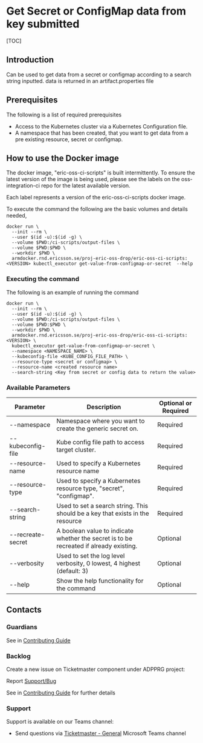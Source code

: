 # Get Secret or ConfigMap data from key submitted

[TOC]

## Introduction
Can be used to get data from a secret or configmap according to a search string inputted. data is returned in an
artifact.properties file

## Prerequisites
The following is a list of required prerequisites
- Access to the Kubernetes cluster via a Kubernetes Configuration file.
- A namespace that has been created, that you want to get data from a pre existing resource, secret or configmap.

## How to use the Docker image
The docker image, "eric-oss-ci-scripts" is built intermittently.
To ensure the latest version of the image is being used, please see the labels on the oss-integration-ci
repo for the latest available version.

Each label represents a version of the eric-oss-ci-scripts docker image.

To execute the command the following are the basic volumes and details needed,
```
docker run \
  --init --rm \
  --user $(id -u):$(id -g) \
  --volume $PWD:/ci-scripts/output-files \
  --volume $PWD:$PWD \
  --workdir $PWD \
  armdocker.rnd.ericsson.se/proj-eric-oss-drop/eric-oss-ci-scripts:<VERSION> kubectl_executor get-value-from-configmap-or-secret  --help
```

### Executing the command
The following is an example of running the command
```
docker run \
  --init --rm \
  --user $(id -u):$(id -g) \
  --volume $PWD:/ci-scripts/output-files \
  --volume $PWD:$PWD \
  --workdir $PWD \
  armdocker.rnd.ericsson.se/proj-eric-oss-drop/eric-oss-ci-scripts:<VERSION> \
  kubectl_executor get-value-from-configmap-or-secret \
  --namespace <NAMESPACE_NAME> \
  --kubeconfig-file <KUBE_CONFIG_FILE_PATH> \
  --resource-type <secret or configmap> \
  --resource-name <created resource name>
  --search-string <Key from secret or config data to return the value>
```

### Available Parameters
| Parameter         | Description                                                                            | Optional or Required |
|-------------------|----------------------------------------------------------------------------------------|----------------------|
| --namespace       | Namespace where you want to create the generic secret on.                              | Required             |
| --kubeconfig-file | Kube config file path to access target cluster.                                        | Required             |
| --resource-name   | Used to specify a Kubernetes resource name                                             | Required             |
| --resource-type   | Used to specify a Kubernetes resource type, "secret", "configmap".                     | Required             |
| --search-string   | Used to set a search string. This should be a key that exists in the resource          | Required             |
| --recreate-secret | A boolean value to indicate whether the secret is to be recreated if already existing. | Optional             |
| --verbosity       | Used to set the log level verbosity, 0 lowest, 4 highest  (default: 3)                 | Optional             |
| --help            | Show the help functionality for the command                                            | Optional             |

## Contacts

### Guardians

See in [Contributing Guide](../../../Contribution_Guide.md)

### Backlog

Create a new issue on Ticketmaster component under ADPPRG project:

Report [Support/Bug](https://jira-oss.seli.wh.rnd.internal.ericsson.com/browse/IDUN-4091)

See in [Contributing Guide](../../../Contribution_Guide.md) for further details

### Support

Support is available on our Teams channel:

- Send questions via
  [Ticketmaster - General](https://teams.microsoft.com/l/channel/19%3a9f5ed758e3a6405daffee42e0284268b%40thread.skype/General?groupId=1483901a-b5c4-445a-b707-aa7a5d0c1b4c&tenantId=92e84ceb-fbfd-47ab-be52-080c6b87953f)
  Microsoft Teams channel
